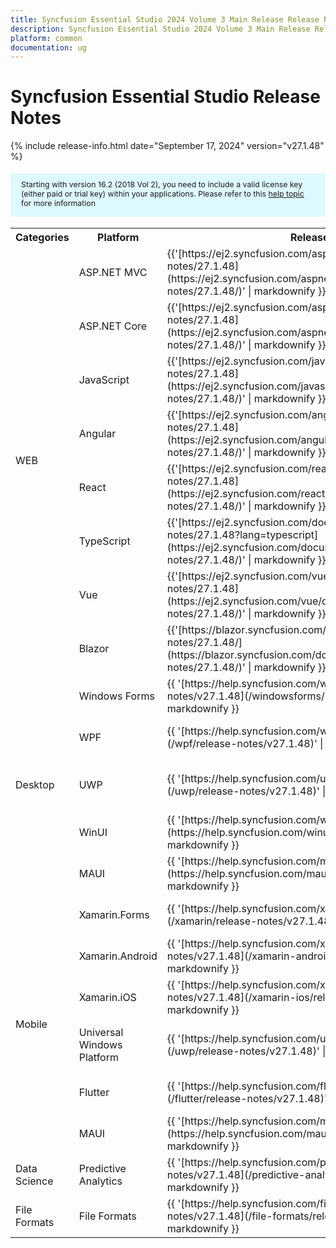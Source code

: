 ```yaml
---
title: Syncfusion Essential Studio 2024 Volume 3 Main Release Release Notes  
description: Syncfusion Essential Studio 2024 Volume 3 Main Release Release Notes  
platform: common
documentation: ug
---
```


# Syncfusion Essential Studio  Release Notes  

{% include release-info.html date="September 17, 2024"   version="v27.1.48" %} 

<style>
#license {
    font-size: .88em!important;
margin-top: 1.5em;     margin-bottom: 1.5em;
    background-color: #def8ff;
    padding: 10px 17px 14px;
}
</style>

<div id="license">
Starting with version 16.2 (2018 Vol 2), you need to include a valid license key (either paid or trial key) within your applications. 
Please refer to this <a href="/common/essential-studio/licensing/license-key">help topic</a> for more information 
</div>



<table>
<tr>
<th>
Categories</th><th>
Platform</th><th>
Release Notes</th><th>
Read Me</th></tr>
<tr>
<td rowspan="8">
WEB 
</td>
<td>
ASP.NET MVC
</td>
<td>{{'[https://ej2.syncfusion.com/aspnetmvc/documentation/release-notes/27.1.48](https://ej2.syncfusion.com/aspnetmvc/documentation/release-notes/27.1.48/)' | markdownify }}
</td>
<td>{{'[http://files2.syncfusion.com/Installs/v27.1.48/ReadMe/web/ASPMVC.html](http://files2.syncfusion.com/Installs/v27.1.48/ReadMe/web/ASPMVC.html)' | markdownify }}
</td>
</tr>
<tr>
<td>
ASP.NET Core	
</td>
<td>{{'[https://ej2.syncfusion.com/aspnetcore/documentation/release-notes/27.1.48](https://ej2.syncfusion.com/aspnetcore/documentation/release-notes/27.1.48/)' | markdownify }}
</td>
<td>{{'[http://files2.syncfusion.com/Installs/v27.1.48/ReadMe/web/ASPNETCORE.html](http://files2.syncfusion.com/Installs/v27.1.48/ReadMe/web/ASPNETCORE.html)' | markdownify }}
</td>
</tr>
<tr>
<td>
JavaScript
</td>
<td>{{'[https://ej2.syncfusion.com/javascript/documentation/release-notes/27.1.48](https://ej2.syncfusion.com/javascript/documentation/release-notes/27.1.48/)' | markdownify }}
</td>
<td>{{'[http://files2.syncfusion.com/Installs/v27.1.48/ReadMe/web/JavaScript.html](http://files2.syncfusion.com/Installs/v27.1.48/ReadMe/web/JavaScript.html)' | markdownify }}
</td>
</tr>
<tr>
<td>
Angular
</td>
<td>{{'[https://ej2.syncfusion.com/angular/documentation/release-notes/27.1.48](https://ej2.syncfusion.com/angular/documentation/release-notes/27.1.48/)' | markdownify }}
</td>
<td>{{'[http://files2.syncfusion.com/Installs/v27.1.48/ReadMe/web/Angular.html](http://files2.syncfusion.com/Installs/v27.1.48/ReadMe/web/Angular.html)' | markdownify }}
</td>
</tr>
<tr>
<td>
React
</td>
<td>{{'[https://ej2.syncfusion.com/react/documentation/release-notes/27.1.48](https://ej2.syncfusion.com/react/documentation/release-notes/27.1.48/)' | markdownify }}
</td>
<td>{{'[http://files2.syncfusion.com/Installs/v27.1.48/ReadMe/web/React.html](http://files2.syncfusion.com/Installs/v27.1.48/ReadMe/web/React.html)' | markdownify }}
</td>
</tr>
<tr>
<td>
TypeScript
</td>
<td>{{'[https://ej2.syncfusion.com/documentation/release-notes/27.1.48?lang=typescript](https://ej2.syncfusion.com/documentation/release-notes/27.1.48/)' | markdownify }}
</td>
<td>{{'[http://files2.syncfusion.com/Installs/v27.1.48/ReadMe/web/TypeScript.html](http://files2.syncfusion.com/Installs/v27.1.48/ReadMe/web/TypeScript.html)' | markdownify }}
</td>
</tr>
<tr>
<td>
Vue
</td>
<td>{{'[https://ej2.syncfusion.com/vue/documentation/release-notes/27.1.48](https://ej2.syncfusion.com/vue/documentation/release-notes/27.1.48/)' | markdownify }}
</td>
<td>{{'[http://files2.syncfusion.com/Installs/v27.1.48/ReadMe/web/Vue.html](http://files2.syncfusion.com/Installs/v27.1.48/ReadMe/web/Vue.html)' | markdownify }}
</td>
</tr>
<tr>
<td>
Blazor
</td>
<td>{{'[https://blazor.syncfusion.com/documentation/release-notes/27.1.48/](https://blazor.syncfusion.com/documentation/release-notes/27.1.48/)' | markdownify }}
</td>
<td>{{'[http://files2.syncfusion.com/Installs/v27.1.48/ReadMe/web/Blazor.html](http://files2.syncfusion.com/Installs/v27.1.48/ReadMe/web/Blazor.html)' | markdownify }}
</td>
</tr>
<tr>
<td rowspan="5">
Desktop
</td>
<td>
Windows Forms
</td>
<td>{{ '[https://help.syncfusion.com/windowsforms/release-notes/v27.1.48](/windowsforms/release-notes/v27.1.48)' | markdownify }}
</td>
<td>{{ '[http://files2.syncfusion.com/Installs/v27.1.48/ReadMe/WindowsForms.html](http://files2.syncfusion.com/Installs/v27.1.48/ReadMe/WindowsForms.html)' | markdownify }}
</td>
</tr>
<tr>
<td>
WPF
</td>
<td>{{ '[https://help.syncfusion.com/wpf/release-notes/v27.1.48](/wpf/release-notes/v27.1.48)' | markdownify }}
</td>
<td>{{ '[http://files2.syncfusion.com/Installs/v27.1.48/ReadMe/WPF.html](http://files2.syncfusion.com/Installs/v27.1.48/ReadMe/WPF.html)' | markdownify }}
</td>
</tr>
<tr>
<td>
UWP
</td>
<td>{{ '[https://help.syncfusion.com/uwp/release-notes/v27.1.48](/uwp/release-notes/v27.1.48)' | markdownify }}
</td>
<td>{{ '[http://files2.syncfusion.com/Installs/v27.1.48/ReadMe/UniversalWindows.html](http://files2.syncfusion.com/Installs/v27.1.48/ReadMe/UniversalWindows.html)' | markdownify }}
</td>
</tr>
<tr>
<td>
WinUI
</td>
<td>{{ '[https://help.syncfusion.com/winui/release-notes/v27.1.48](https://help.syncfusion.com/winui/release-notes/v27.1.48)' | markdownify }}
</td>
<td>{{ '[http://files2.syncfusion.com/Installs/v27.1.48/ReadMe/WinUI.html](http://files2.syncfusion.com/Installs/v27.1.48/ReadMe/WinUI.html)' | markdownify }}
</td>
</tr>
<tr>
<td>
MAUI
</td>
<td>{{ '[https://help.syncfusion.com/maui/release-notes/v27.1.48](https://help.syncfusion.com/maui/release-notes/v27.1.48)' | markdownify }}
</td>
<td>{{ '[http://files2.syncfusion.com/Installs/v27.1.48/ReadMe/.NETMAUI.html](http://files2.syncfusion.com/Installs/v27.1.48/ReadMe/.NETMAUI.html)' | markdownify }}
</td>
</tr>
<tr>
<td rowspan="6">
Mobile
</td>
<td>
Xamarin.Forms
</td>
<td>{{ '[https://help.syncfusion.com/xamarin/release-notes/v27.1.48](/xamarin/release-notes/v27.1.48)' | markdownify }}
</td>
<td>{{ '[http://files2.syncfusion.com/Installs/v27.1.48/ReadMe/Xamarin_Forms.html](http://files2.syncfusion.com/Installs/v27.1.48/ReadMe/Xamarin_Forms.html)' | markdownify }}
</td>
</tr>
<tr>
<td>
Xamarin.Android
</td>
<td>{{ '[https://help.syncfusion.com/xamarin-android/release-notes/v27.1.48](/xamarin-android/release-notes/v27.1.48)' | markdownify }}
</td>
<td>{{ '[http://files2.syncfusion.com/Installs/v27.1.48/ReadMe/Xamarin_Forms.html](http://files2.syncfusion.com/Installs/v27.1.48/ReadMe/Xamarin_Forms.html)' | markdownify }}
</td>
</tr>
<tr>
<td>
Xamarin.iOS
</td>
<td>{{ '[https://help.syncfusion.com/xamarin-ios/release-notes/v27.1.48](/xamarin-ios/release-notes/v27.1.48)' | markdownify }}
</td>
<td>{{ '[http://files2.syncfusion.com/Installs/v27.1.48/ReadMe/Xamarin_Forms.html](http://files2.syncfusion.com/Installs/v27.1.48/ReadMe/Xamarin_Forms.html)' | markdownify }}
</td>
</tr>
<tr>
<td>
Universal Windows Platform
</td>
<td>{{ '[https://help.syncfusion.com/uwp/release-notes/v27.1.48](/uwp/release-notes/v27.1.48)' | markdownify }}
</td>
<td>{{ '[http://files2.syncfusion.com/Installs/v27.1.48/ReadMe/UniversalWindows.html](http://files2.syncfusion.com/Installs/v27.1.48/ReadMe/UniversalWindows.html)' | markdownify }}
</td>
</tr>
<tr>
<td>
Flutter
</td>
<td>{{ '[https://help.syncfusion.com/flutter/release-notes/v27.1.48](/flutter/release-notes/v27.1.48)' | markdownify }}
</td>
<td>{{ '[http://files2.syncfusion.com/Installs/v27.1.48/ReadMe/Flutter.html](http://files2.syncfusion.com/Installs/v27.1.48/ReadMe/Flutter.html)' | markdownify }}
</td>
</tr>
<tr>
<td>
MAUI
</td>
<td>{{ '[https://help.syncfusion.com/maui/release-notes/v27.1.48](https://help.syncfusion.com/maui/release-notes/v27.1.48)' | markdownify }}
</td>
<td>{{ '[http://files2.syncfusion.com/Installs/v27.1.48/ReadMe/.NETMAUI.html](http://files2.syncfusion.com/Installs/v27.1.48/ReadMe/.NETMAUI.html)' | markdownify }}
</td>
</tr>



<tr>
<td>
Data Science
</td>
<td>
Predictive Analytics
</td>
<td>{{ '[https://help.syncfusion.com/predictive-analytics/release-notes/v27.1.48](/predictive-analytics/release-notes/v27.1.48)' | markdownify }}
</td>
<td>
</td>
</tr>
<tr>
<td>
File Formats
</td>
<td>
File Formats
</td>
<td>{{ '[https://help.syncfusion.com/file-formats/release-notes/v27.1.48](/file-formats/release-notes/v27.1.48)' | markdownify }}
</td>
<td>
</td>
</tr>
</table>